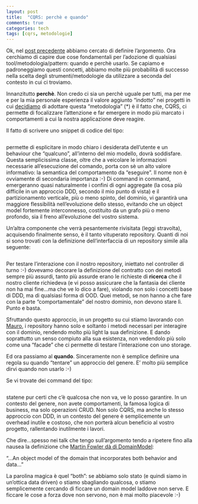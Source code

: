```yaml
---
layout: post
title:  "CQRS: perchè e quando"
comments: true
categories: tech
tags: [cqrs, metodologie]
---
```



Ok, nel [post precedente](http://blog.codiceplastico.com/melkio/index.php/2012/09/24/cqrs-un-po-di-confusione/) abbiamo cercato di definire l&#8217;argomento. Ora cerchiamo di capire due cose fondamentali per l&#8217;adozione di qualsiasi tool/metodologia/pattern: quando e perchè usarlo.
Se capiamo e padroneggiamo questi concetti, abbiamo molte più probabilità di successo nella scelta degli strumenti/metodologie da utilizzare a seconda del contesto in cui ci troviamo.

Innanzitutto **perchè**.
Non credo ci sia un perchè uguale per tutti, ma per me e per la mia personale esperienza il valore aggiunto &#8220;indotto&#8221; nei progetti in cui [decidiamo](http://www.codiceplastico.com) di adottare questa &#8220;metodologia&#8221; (*) è il fatto che, CQRS, ci permette di focalizzare l&#8217;attenzione e far emergere in modo più marcato i comportamenti a cui la nostra applicazione deve reagire.

Il fatto di scrivere uno snippet di codice del tipo:

```

```

permette di esplicitare in modo chiaro i desiderata dell&#8217;utente e un behaviour che &#8220;qualcuno&#8221;, all&#8217;interno del mio modello, dovrà soddisfare. Questa semplicissima classe, oltre che a veicolare le informazioni necessarie all&#8217;esecuzione del comando, porta con sè un alto valore informativo: la semantica del comportamento da &#8220;eseguire&#8221;. Il nome non è ovviamente di secondaria importanza :-)
Di command in command, emergeranno quasi naturalmente i confini di ogni aggregate (la cosa più difficile in un approccio DDD, secondo il mio punto di vista) e il partizionamento verticale, più o meno spinto, del dominio, vi garantirà una maggiore flessibilità nell&#8217;evoluzione dello stesso, evitando che un object model fortemente interconnesso, costituito da un grafo più o meno profondo, sia il freno all&#8217;evoluzione del vostro sistema.

Un&#8217;altra componente che verrà pesantemente rivisitata (leggi stravolta), acquisendo finalmente senso, è il tanto vituperato repository. Quanti di noi si sono trovati con la definizione dell&#8217;interfaccia di un repository simile alla seguente:

```

```

Per testare l&#8217;interazione con il nostro repository, iniettato nel controller di turno :-) dovevamo decorare la definizione del contratto con dei metodi sempre più assurdi, tanto più assurde erano le richieste di **ricerca** che il nostro cliente richiedeva (e vi posso assicurare che la fantasia dei cliente non ha mai fine&#8230;ma che ve lo dico a fare), violando non solo i concetti base di DDD, ma di qualsiasi forma di OOD.
Quei metodi, se non hanno a che fare con la parte &#8220;comportamentale&#8221; del nostro dominio, non devono stare lì. Punto e basta.

Sfruttando questo approccio, in un progetto su cui stiamo lavorando con [Mauro](http://milestone.topics.it/), i repository hanno solo e soltanto i metodi necessari per interagire con il dominio, rendendo molto più light la sua definizione. E dando soprattutto un senso compiuto alla sua esistenza, non vedendolo più solo come una &#8220;facade&#8221; che ci permette di testare l&#8217;interazione con uno storage.

Ed ora passiamo al **quando**. Sinceramente non è semplice definire una regola su quando &#8220;tentare&#8221; un approccio del genere. E&#8217; molto più semplice dirvi quando non usarlo :-)

Se vi trovate dei command del tipo:

```

```

statene pur certi che c&#8217;è qualcosa che non va, ve lo posso garantire. In un contesto del genere, non avete comportamenti, la famosa logica di business, ma solo operazioni CRUD.
Non solo CQRS, ma anche lo stesso approccio con DDD, in un contesto del genere è semplicemente un overhead inutile e costoso, che non porterà alcun beneficio al vostro progetto, rallentando inutilmente i lavori.

Che dire&#8230;spesso nei talk che tengo sull&#8217;argomento tendo a ripetere fino alla nausea la definizione che [Martin Fowler dà di DomainModel](http://martinfowler.com/eaaCatalog/domainModel.html):

&#8220;&#8230;An object model of the domain that incorporates both behavior and data&#8230;&#8221;

La parolina magica è quel &#8220;both&#8221;: se abbiamo solo stato (e quindi siamo in un&#8217;ottica data driven) o stiamo sbagliando qualcosa, o stiamo semplicemente cercando di ficcare un domain model laddove non serve. E ficcare le cose a forza dove non servono, non è mai molto piacevole :-)

